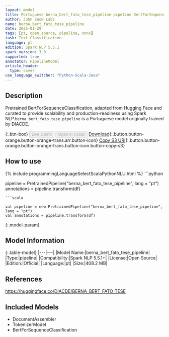 ```yaml
---
layout: model
title: Portuguese berna_bert_fato_tese_pipeline pipeline BertForSequenceClassification from DIACDE
author: John Snow Labs
name: berna_bert_fato_tese_pipeline
date: 2025-01-29
tags: [pt, open_source, pipeline, onnx]
task: Text Classification
language: pt
edition: Spark NLP 5.5.1
spark_version: 3.0
supported: true
annotator: PipelineModel
article_header:
  type: cover
use_language_switcher: "Python-Scala-Java"
---
```


## Description

Pretrained BertForSequenceClassification, adapted from Hugging Face and curated to provide scalability and production-readiness using Spark NLP.`berna_bert_fato_tese_pipeline` is a Portuguese model originally trained by DIACDE.

{:.btn-box}
<button class="button button-orange" disabled>Live Demo</button>
<button class="button button-orange" disabled>Open in Colab</button>
[Download](https://s3.amazonaws.com/auxdata.johnsnowlabs.com/public/models/berna_bert_fato_tese_pipeline_pt_5.5.1_3.0_1738145303136.zip){:.button.button-orange.button-orange-trans.arr.button-icon}
[Copy S3 URI](s3://auxdata.johnsnowlabs.com/public/models/berna_bert_fato_tese_pipeline_pt_5.5.1_3.0_1738145303136.zip){:.button.button-orange.button-orange-trans.button-icon.button-copy-s3}

## How to use



<div class="tabs-box" markdown="1">
{% include programmingLanguageSelectScalaPythonNLU.html %}
```python

pipeline = PretrainedPipeline("berna_bert_fato_tese_pipeline", lang = "pt")
annotations =  pipeline.transform(df)   

```
```scala

val pipeline = new PretrainedPipeline("berna_bert_fato_tese_pipeline", lang = "pt")
val annotations = pipeline.transform(df)

```
</div>

{:.model-param}
## Model Information

{:.table-model}
|---|---|
|Model Name:|berna_bert_fato_tese_pipeline|
|Type:|pipeline|
|Compatibility:|Spark NLP 5.5.1+|
|License:|Open Source|
|Edition:|Official|
|Language:|pt|
|Size:|408.2 MB|

## References

https://huggingface.co/DIACDE/BERNA_BERT_FATO_TESE

## Included Models

- DocumentAssembler
- TokenizerModel
- BertForSequenceClassification